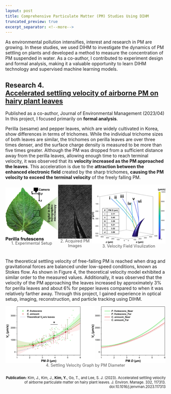 ```yaml
---
layout: post
title: Comprehensive Particulate Matter (PM) Studies Using DIHM
truncated_preview: true
excerpt_separator: <!--more-->
---
```


<div class="message">
As environmental pollution intensifies, interest and research in PM are growing. In these studies, we used DIHM to investigate the dynamics of PM settling on plants and developed a method to measure the concentration of PM suspended in water. As a co-author, I contributed to experiment design and formal analysis, making it a valuable opportunity to learn DIHM technology and supervised machine learning models.
</div>

<h2> Research 4. <br><a href="https://www.sciencedirect.com/science/article/pii/S0301479723001019">Accelerated settling velocity of airborne PM on hairy plant leaves</a></h2>

Published as a co-author, Journal of Environmental Management (2023/04)<br>In this project, I focused primarily on <strong>formal analysis</strong>.

Perilla (sesame) and pepper leaves, which are widely cultivated in Korea, show differences in terms of trichomes. While the individual trichome sizes of both leaves are similar, the trichomes on perilla leaves are over three times denser, and the surface charge density is measured to be more than five times greater.  Although the PM was dropped from a sufficient distance away from the perilla leaves, allowing enough time to reach terminal velocity, it was observed that its <strong>velocity increased as the PM approached the leaves</strong>. This acceleration is due to the <strong>attraction between the enhanced electronic field</strong> created by the sharp trichomes, <strong>causing the PM velocity to exceed the terminal velocity</strong> of the freely falling PM.

<!--<br>한국에서 많이 재배되는 깻잎과 고추잎은 trichome의 측면에서 큰 차이가 있다. 두 잎은 individual한 trichome size는 비슷하지만 깻잎의 trichome이 3배 이상 빽빽하며 surface charge density도 5배 이상 크게 측정되었다. PM을 깻잎으로부터 충분히 먼 거리에서 낙하시켰기 때문에 종단속도에 진입할 충분한 시간이 제공되었음에도 불구하고, PM이 잎에 낙하하면서 trichome에 가까이 접근할 수록 점점 PM의 속력이 빨라지는 모습을 가시화했다. 그 이유는 뾰족한 trichome에 의해 강화된 전기장과 PM간의 attraction 때문에 자유낙하하는 PM의 종단속도 이상으로 빨라지는 것이다.
Perilla (sesame) and pepper leaves widely cultivated in Korea have large differences with trichomes. Even though the trichome size of both leaves is similar, the number of sesame leaf trichomes is three times denser than the trichome of pepper leaf. Also, the measured surface charged density of the sesame leaf is five times larger than the pepper leaf charge density. Despite PM having enough distance and time to reach settling velocity, DIHM visualized that when the PM reaches closer to the trichome the PM velocity increases. This is because the attraction between the enhanced electronic field created by the sharp trichomes and the PM causes the PM velocity to exceed the terminal velocity of the freely falling PM.-->

<div style="display: flex; justify-content: space-around; align-items: center;">
  <figure style="margin: 0; text-align: center;">
    <img src="/Research/figures/Leaf1.jpg" alt="Perilla leaf" style="width: 250px; height: auto; display: block; margin: 0 auto;">
    <figcaption style="font-size: 0.9em; color: #555;">1. Experimental Setup</figcaption>
  </figure>
  <figure style="margin: 0; text-align: center;">
    <img src="/Research/figures/Leaf3.gif" alt="Acquired images" style="width: 160px; height: auto; display: block; margin: 0 auto;">
    <figcaption style="font-size: 0.9em; color: #555;">2. Acquired PM Images</figcaption>
  </figure>
  <figure style="margin: 0; text-align: center;">
    <img src="/Research/figures/Leaf2.jpeg" alt="Velocity visualization" style="width: 350px; height: auto; display: block; margin: 0 auto;">
    <figcaption style="font-size: 0.9em; color: #555;">3. Velocity Field Visulization</figcaption>
  </figure>
</div>

<br>The theoretical settling velocity of free-falling PM is reached when drag and gravitational forces are balanced under low-speed conditions, known as Stokes flow. As shown in Figure 4, the theoretical velocity model exhibited a similar order to the measured values. Additionally, it was observed that the velocity of the PM approaching the leaves increased by approximately 3% for perilla leaves and about 6% for pepper leaves compared to when it was relatively farther away. Through this project, I gained experience in optical setup, imaging, reconstruction, and particle tracking using DIHM.
<!--Free falling PM의 theoretical terminal velocity는 저속 조건인 stokes flow에서 drag와 gravitational force가 평형을 이룰때 도달한다. Figure 4를 보면 Theoretical velocity model이 측정 값들과 비슷한 크기 정도를 보였다. 또한 잎에 접근하는 PM이, 잎에서 비교적 떨어진 순간의 속도보다 가까이 접근했을 때 속도가 깻잎은 약 3% 고추잎은 약 6% 정도 더 증가한 것을 관찰했다. Through this project, I gained experience in optical setup, imaging, reconstruction, and particle tracking using DIHM.
The theoretical velocity of free-falling PM reaches the settling velocity when the drag and gravitational force balance under the slow velocity stokes flow. Figure 4 shows that the theoretical settling velocity model shows a similar order between experimental settling velocities of PMs on the plant leaves. Additionally, it was observed that the velocity of the PM approaching the leaf increased by approximately 3% for perilla leaves and about 6% for pepper leaves compared to the velocity when it was relatively farther away from the leaf. Through this project, I gained experience in optical setup, imaging, reconstruction, and particle tracking using DIHM.-->

<figure style="margin: 0; text-align: center;">
  <img src="/Research/figures/Leaf4.jpg" alt="Velocity distribution" style="width: auto; height: auto; display: block; margin: 0 auto;">
  <figcaption style="font-size: 0.9em; color: #555;">4. Settling Velocity Graph by PM Diameter</figcaption>
</figure>
<p style="font-size: 0.8em; text-align: right;"><br><b>Publication:</b> Kim, J., Kim, J., <b>Kim, Y.</b>, Go, T., and Lee, S. J. (2023). Accelerated settling velocity of airborne particulate matter on hairy plant leaves. J. Environ. Manage. 332, 117313. doi:10.1016/j.jenvman.2023.117313</p>
<br>

